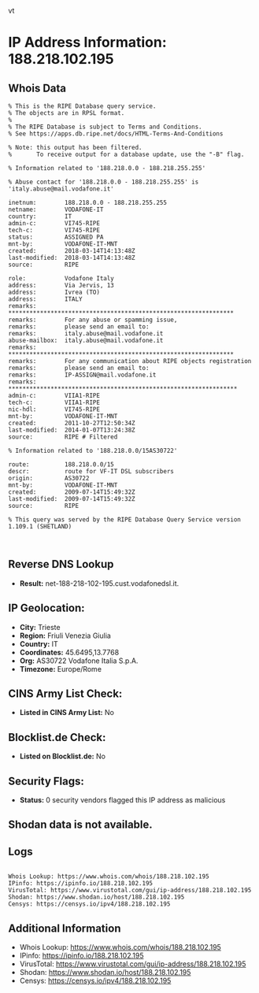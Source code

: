 vt
# IP Address Information: 188.218.102.195

## Whois Data
```
% This is the RIPE Database query service.
% The objects are in RPSL format.
%
% The RIPE Database is subject to Terms and Conditions.
% See https://apps.db.ripe.net/docs/HTML-Terms-And-Conditions

% Note: this output has been filtered.
%       To receive output for a database update, use the "-B" flag.

% Information related to '188.218.0.0 - 188.218.255.255'

% Abuse contact for '188.218.0.0 - 188.218.255.255' is 'italy.abuse@mail.vodafone.it'

inetnum:        188.218.0.0 - 188.218.255.255
netname:        VODAFONE-IT
country:        IT
admin-c:        VI745-RIPE
tech-c:         VI745-RIPE
status:         ASSIGNED PA
mnt-by:         VODAFONE-IT-MNT
created:        2018-03-14T14:13:48Z
last-modified:  2018-03-14T14:13:48Z
source:         RIPE

role:           Vodafone Italy
address:        Via Jervis, 13
address:        Ivrea (TO)
address:        ITALY
remarks:        ****************************************************************
remarks:        For any abuse or spamming issue,
remarks:        please send an email to:
remarks:        italy.abuse@mail.vodafone.it
abuse-mailbox:  italy.abuse@mail.vodafone.it
remarks:        ****************************************************************
remarks:        For any communication about RIPE objects registration
remarks:        please send an email to:
remarks:        IP-ASSIGN@mail.vodafone.it
remarks:        *****************************************************************
admin-c:        VIIA1-RIPE
tech-c:         VIIA1-RIPE
nic-hdl:        VI745-RIPE
mnt-by:         VODAFONE-IT-MNT
created:        2011-10-27T12:50:34Z
last-modified:  2014-01-07T13:24:38Z
source:         RIPE # Filtered

% Information related to '188.218.0.0/15AS30722'

route:          188.218.0.0/15
descr:          route for VF-IT DSL subscribers
origin:         AS30722
mnt-by:         VODAFONE-IT-MNT
created:        2009-07-14T15:49:32Z
last-modified:  2009-07-14T15:49:32Z
source:         RIPE

% This query was served by the RIPE Database Query Service version 1.109.1 (SHETLAND)



```
## Reverse DNS Lookup
- **Result:** net-188-218-102-195.cust.vodafonedsl.it.

## IP Geolocation:
- **City:** Trieste
- **Region:** Friuli Venezia Giulia
- **Country:** IT
- **Coordinates:** 45.6495,13.7768
- **Org:** AS30722 Vodafone Italia S.p.A.
- **Timezone:** Europe/Rome

## CINS Army List Check:
- **Listed in CINS Army List:** 
No

## Blocklist.de Check:
- **Listed on Blocklist.de:** 
No

## Security Flags:
- **Status:** 0 security vendors flagged this IP address as malicious

## Shodan data is not available.

## Logs
```

Whois Lookup: https://www.whois.com/whois/188.218.102.195
IPinfo: https://ipinfo.io/188.218.102.195
VirusTotal: https://www.virustotal.com/gui/ip-address/188.218.102.195
Shodan: https://www.shodan.io/host/188.218.102.195
Censys: https://censys.io/ipv4/188.218.102.195

```
## Additional Information
- Whois Lookup: https://www.whois.com/whois/188.218.102.195
- IPinfo: https://ipinfo.io/188.218.102.195
- VirusTotal: https://www.virustotal.com/gui/ip-address/188.218.102.195
- Shodan: https://www.shodan.io/host/188.218.102.195
- Censys: https://censys.io/ipv4/188.218.102.195

